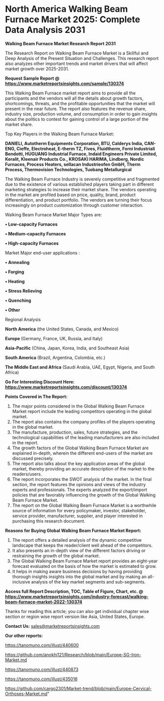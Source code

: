 # North America Walking Beam Furnace Market 2025: Complete Data Analysis 2031

<strong>Walking Beam Furnace Market Research Report 2031</strong>

The Research Report on Walking Beam Furnace Market is a Skillful and Deep Analysis of the Present Situation and Challenges. This research report also analyzes other important trends and market drivers that will affect market growth over 2025-2031.

<strong>Request Sample Report @ <a href=https://www.marketreportsinsights.com/sample/130374>https://www.marketreportsinsights.com/sample/130374</a></strong>

This Walking Beam Furnace market report aims to provide all the participants and the vendors will all the details about growth factors, shortcomings, threats, and the profitable opportunities that the market will present in the near future. The report also features the revenue share, industry size, production volume, and consumption in order to gain insights about the politics to contest for gaining control of a large portion of the market share.

Top Key Players in the Walking Beam Furnace Market:

<strong>DANIELI, Autotherm Equipments Corporation, BTU, Calderys India, CAN-ENG, Cieffe, Electroheat, E-therm TZ, Fives, Fluidtherm, Forni Industriali Bendotti, HUGUANG Industrial Furnace, Indaid Engineers Private Limited, Keralit, Kleenair Products Co., KROSAKI HARIMA, Lindberg, Nordic Furnaces, Process Heaters, sellacan Industrieofen GmbH, Therm Process, Thermovision Technologies, Tuobang Metallurgical</strong>

The Walking Beam Furnace Industry is severely competitive and fragmented due to the existence of various established players taking part in different marketing strategies to increase their market share. The vendors operating in the market are profiled based on price, quality, brand, product differentiation, and product portfolio. The vendors are turning their focus increasingly on product customization through customer interaction.

Walking Beam Furnace Market Major Types are:

<strong>• Low-capacity Furnaces

• Medium-capacity Furnaces

• High-capacity Furnaces</strong>

Market Major end-user applications :

<strong>• Annealing

• Forging

• Heating

• Stress Relieving

• Quenching

• Other</strong>

Regional Analysis

</u><strong><b>North America</b></strong> (the United States, Canada, and Mexico)

<strong><b>Europe </b></strong>(Germany, France, UK, Russia, and Italy)

<strong><b>Asia-Pacific</b></strong> (China, Japan, Korea, India, and Southeast Asia)

<strong><b>South America</b></strong> (Brazil, Argentina, Colombia, etc.)

<strong><b>The Middle East and Africa</b></strong> (Saudi Arabia, UAE, Egypt, Nigeria, and South Africa)

<strong>Go For Interesting Discount Here: <a href=https://www.marketreportsinsights.com/discount/130374>https://www.marketreportsinsights.com/discount/130374</a></strong>

<strong>Points Covered in The Report:</strong>
<ol>
  <li>The major points considered in the Global Walking Beam Furnace Market report include the leading competitors operating in the global market.</li>
  <li>The report also contains the company profiles of the players operating in the global market.</li>
  <li>The manufacture, production, sales, future strategies, and the technological capabilities of the leading manufacturers are also included in the report.</li>
  <li>The growth factors of the Global Walking Beam Furnace Market are explained in-depth, wherein the different end-users of the market are discussed precisely.</li>
  <li>The report also talks about the key application areas of the global market, thereby providing an accurate description of the market to the readers/users.</li>
  <li>The report incorporates the SWOT analysis of the market. In the final section, the report features the opinions and views of the industry experts and professionals. The experts analyzed the export/import policies that are favorably influencing the growth of the Global Walking Beam Furnace Market.</li>
  <li>The report on the Global Walking Beam Furnace Market is a worthwhile source of information for every policymaker, investor, stakeholder, service provider, manufacturer, supplier, and player interested in purchasing this research document.</li>
</ol>
<strong>Reasons for Buying Global Walking Beam Furnace Market Report:</strong>

<ol>
  <li>The report offers a detailed analysis of the dynamic competitive landscape that keeps the reader/client well ahead of the competitors.</li>
  <li>It also presents an in-depth view of the different factors driving or restraining the growth of the global market.</li>
  <li>The Global Walking Beam Furnace Market report provides an eight-year forecast evaluated on the basis of how the market is estimated to grow.</li>
  <li>It helps in making aware business decisions by having providing thorough insights insights into the global market and by making an all-inclusive analysis of the key market segments and sub-segments.</li>
</ol>
<strong>Access full Report Description, TOC, Table of Figure, Chart, etc. @ <a href=https://www.marketreportsinsights.com/industry-forecast/walking-beam-furnace-market-2022-130374>https://www.marketreportsinsights.com/industry-forecast/walking-beam-furnace-market-2022-130374</a></strong>


Thanks for reading this article; you can also get individual chapter wise section or region wise report version like Asia, United States, Europe.

<strong>Contact Us:</strong>
sales@marketreportsinsights.com

<strong>Our other reports:</strong>

<a href=https://tanomuno.com/illust/440600>https://tanomuno.com/illust/440600</a>

<a href=https://github.com/anokhi121/Research/blob/main/Europe-SG-Iron-Market.md>https://github.com/anokhi121/Research/blob/main/Europe-SG-Iron-Market.md</a>

<a href=https://tanomuno.com/illust/440873>https://tanomuno.com/illust/440873</a>

<a href=https://tanomuno.com/illust/435016>https://tanomuno.com/illust/435016</a>

<a href=https://github.com/cargo2301/Market-trend/blob/main/Europe-Cervical-Orthoses-Market.md>https://github.com/cargo2301/Market-trend/blob/main/Europe-Cervical-Orthoses-Market.md</a>"
